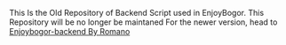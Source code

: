 This Is the Old Repository of Backend Script used in EnjoyBogor.
This Repository will be no longer be maintaned
For the newer version, head to [Enjoybogor-backend By Romano](https://github.com/romanodiansyah/enjoybogor-backend)
